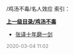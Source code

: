 /鸡汤不毒/名人效应 索引：


**[上一级目录/鸡汤不毒](/鸡汤不毒/index.md)**

- [张译十年磨一剑](/鸡汤不毒/名人效应/张译十年磨一剑.md)


<font size=2 color='grey'> 2020-03-04 11:02 </font>